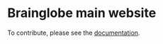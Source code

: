 # Brainglobe main website
To contribute, please see the 
[documentation](https://brainglobe.info/developers/index.html#to-improve-the-documentation).
